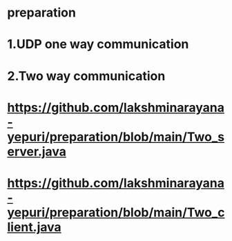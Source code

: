 # preparation

# 1.UDP one way communication
# 2.Two way communication
# https://github.com/lakshminarayana-yepuri/preparation/blob/main/Two_server.java
# https://github.com/lakshminarayana-yepuri/preparation/blob/main/Two_client.java

